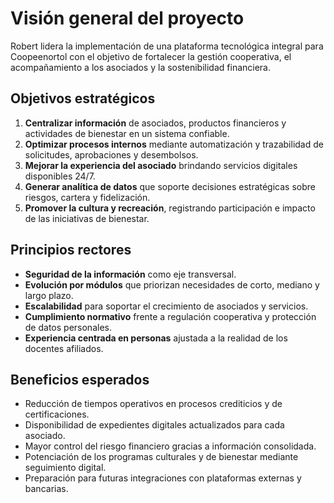 # Visión general del proyecto

Robert lidera la implementación de una plataforma tecnológica integral para Coopeenortol con el objetivo de fortalecer la gestión cooperativa, el acompañamiento a los asociados y la sostenibilidad financiera.

## Objetivos estratégicos

1. **Centralizar información** de asociados, productos financieros y actividades de bienestar en un sistema confiable.
2. **Optimizar procesos internos** mediante automatización y trazabilidad de solicitudes, aprobaciones y desembolsos.
3. **Mejorar la experiencia del asociado** brindando servicios digitales disponibles 24/7.
4. **Generar analítica de datos** que soporte decisiones estratégicas sobre riesgos, cartera y fidelización.
5. **Promover la cultura y recreación**, registrando participación e impacto de las iniciativas de bienestar.

## Principios rectores

- **Seguridad de la información** como eje transversal.
- **Evolución por módulos** que priorizan necesidades de corto, mediano y largo plazo.
- **Escalabilidad** para soportar el crecimiento de asociados y servicios.
- **Cumplimiento normativo** frente a regulación cooperativa y protección de datos personales.
- **Experiencia centrada en personas** ajustada a la realidad de los docentes afiliados.

## Beneficios esperados

- Reducción de tiempos operativos en procesos crediticios y de certificaciones.
- Disponibilidad de expedientes digitales actualizados para cada asociado.
- Mayor control del riesgo financiero gracias a información consolidada.
- Potenciación de los programas culturales y de bienestar mediante seguimiento digital.
- Preparación para futuras integraciones con plataformas externas y bancarias.
